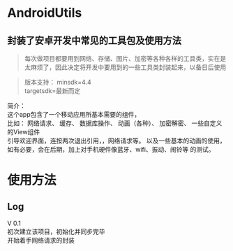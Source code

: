 # AndroidUtils
## 封装了安卓开发中常见的工具包及使用方法
>每次做项目都要用到网络、存储、图片、加密等各种各样的工具类，实在是太麻烦了，因此决定将开发中要用到的一些工具类封装起来，以备日后使用

>版本支持：
minsdk=4.4  
targetsdk=最新而定  


简介：  
这个app包含了一个移动应用所基本需要的组件，  
比如： 网络请求、 缓存、 数据库操作、 动画（各种）、 加密解密、 一些自定义的View组件  
引导欢迎界面，连按两次退出引用，，网络请求等。
以及一些基本的动画的使用，
如有必要，会在后期，加上对手机硬件像蓝牙、wifi、振动、闹铃等 的测试。

# 使用方法

## Log
V 0.1<br/>
初次建立该项目，初始化并同步完毕  
开始着手网络请求的封装
